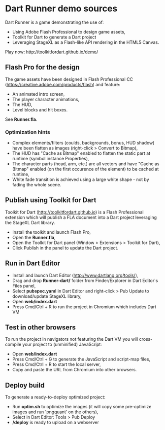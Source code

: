 # Dart Runner demo sources

Dart Runner is a game demonstrating the use of:

* Using Adobe Flash Professional to design game assets,
* Toolkit for Dart to generate a Dart project
* Leveraging StageXL as a Flash-like API rendering in the HTML5 Canvas.

Play now: <http://toolkitfordart.github.io/demo/>


## Flash Pro for the design

The game assets have been designed in Flash Professional CC (<https://creative.adobe.com/products/flash>) and feature:

* An animated intro screen,
* The player character animations,
* The HUD,
* Level blocks and hit boxes.

See **Runner.fla**.

### Optimization hints

* Complex elements/filters (coulds, backgrounds, bonus, HUD shadow) have been flatten as images (right-click > Convert to Bitmap),
* The HUD has "Cache as Bitmap" enabled to flatten the static part at runtime (symbol instance Properties),
* The character parts (head, arm, etc.) are all vectors and have "Cache as Bitmap" enabled (on the first occurence of the element) to be cached at runtime,
* White fade transition is achieved using a large white shape - not by fading the whole scene.

## Publish using Toolkit for Dart

Toolkit for Dart (<http://toolkitfordart.github.io>) is a Flash Professional extension which will publish a FLA document into a Dart project leveraging the StageXL Dart library.

* Install the toolkit and launch Flash Pro,
* Open the **Runner.fla**,
* Open the Toolkit for Dart panel (Window > Extensions > Toolkit for Dart),
* Click Publish in the panel to update the Dart project.

## Run in Dart Editor

* Install and launch Dart Editor (<http://www.dartlang.org/tools/>),
* Drag and drop **Runner-dart/** folder from Finder/Explorer in Dart Editor's Files panel,
* Select **pubspec.yaml** in Dart Editor and right-click > Pub Update to download/update StageXL library,
* Open **web/index.dart**
* Press Cmd/Ctrl + R to run the project in Chromium which includes Dart VM

## Test in other browsers

To run the project in navigators not featuring the Dart VM you will cross-compile your project to (unminified) JavaScript:

* Open **web/index.dart**
* Press Cmd/Ctrl + G to generate the JavaScript and script-map files,
* Press Cmd/Ctrl + R to start the local server,
* Copy and paste the URL from Chromium into other browsers.

## Deploy build

To generate a ready-to-deploy optimized project:

* Run **optim.sh** to optimize the images (it will copy some pre-optimize images and run 'pngquant' on the others),
* Select in Dart Editor: Tools > Pub Deploy
* **/deploy** is ready to upload on a webserver
